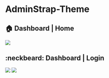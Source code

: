 # AdminStrap-Theme

## :house: Dashboard | Home
<img src='http://i.imgur.com/lbH52fN.png' />

## :neckbeard: Dashboard | Login
<img src='http://i.imgur.com/RBzkDR4.png' />

<img src='http://imgur.com/wTdGrrk.png' />
